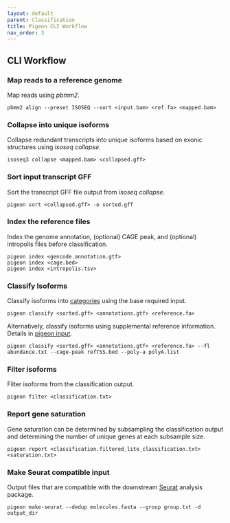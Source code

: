 ```yaml
---
layout: default
parent: Classification
title: Pigeon CLI Workflow
nav_order: 3
---
```


## CLI Workflow

### Map reads to a reference genome

Map reads using _pbmm2_.

```
pbmm2 align --preset ISOSEQ --sort <input.bam> <ref.fa> <mapped.bam>
```

### Collapse into unique isoforms

Collapse redundant transcripts into unique isoforms based on exonic structures using _isoseq collapse_.

```
isoseq3 collapse <mapped.bam> <collapsed.gff>
```

### Sort input transcript GFF

Sort the transcript GFF file output from _isoseq collapse_.

```
pigeon sort <collapsed.gff> -o sorted.gff
```

### Index the reference files

Index the genome annotation, (optional) CAGE peak, and (optional) intropolis files before classification.

```
pigeon index <gencode.annotation.gtf>
pigeon index <cage.bed>
pigeon index <intropolis.tsv>
```

### Classify Isoforms

Classify isoforms into [categories](/classification/categories) using the base required input.

```
pigeon classify <sorted.gff> <annotations.gtf> <reference.fa>
```

Alternatively, classify isoforms using supplemental reference information. Details in [pigeon input](/classification/pigeon-input).

```
pigeon classify <sorted.gff> <annotations.gtf> <reference.fa> --fl abundance.txt --cage-peak refTSS.bed --poly-a polyA.list
```

### Filter isoforms

Filter isoforms from the classification output.

```
pigeon filter <classification.txt>
```

### Report gene saturation

Gene saturation can be determined by subsampling the classification output and determining the number of unique genes at each subsample size.

```
pigeon report <classification.filtered_lite_classification.txt> <saturation.txt>
```

### Make Seurat compatible input

Output files that are compatible with the downstream [Seurat](https://satijalab.org/seurat/) analysis package.

```
pigeon make-seurat --dedup molecules.fasta --group group.txt -d output_dir
```


